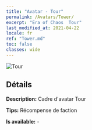 ```yaml
---
title: "Avatar - Tour"
permalink: /Avatars/Tower/
excerpt: "Era of Chaos  Tour"
last_modified_at: 2021-04-22
locale: fr
ref: "Tower.md"
toc: false
classes: wide
---
```

 ![Tour](/images/a/avatarFrame_5.png)

## Détails

 **Description:** Cadre d'avatar Tour 

 **Tips:** Récompense de faction 

 **Is available:**  - 

